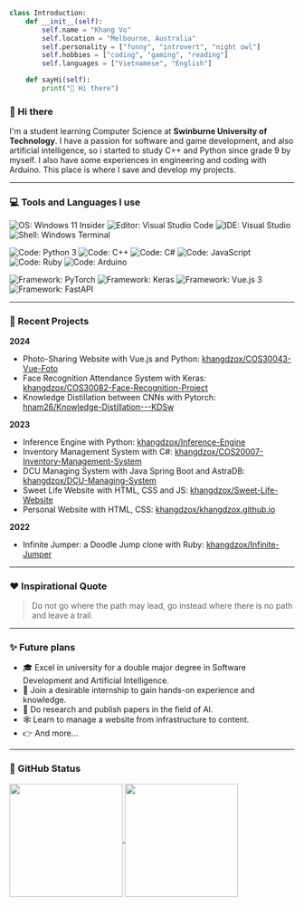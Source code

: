 ```python
class Introduction:
    def __init__(self):
        self.name = "Khang Vo"
        self.location = "Melbourne, Australia"
        self.personality = ["funny", "introvert", "night owl"]
        self.hobbies = ["coding", "gaming", "reading"]
        self.languages = ["Vietnamese", "English"]

    def sayHi(self):
        print("👋 Hi there")
```

### 👋 Hi there

I'm a student learning Computer Science at **Swinburne University of Technology**. I have a passion for software and game development, and also artificial intelligence, so i started to study C++ and Python since grade 9 by myself. I also have some experiences in engineering and coding with Arduino. This place is where I save and develop my projects.

---

### 💻 Tools and Languages I use

![OS: Windows 11 Insider](https://img.shields.io/badge/OS-Windows_11_Insider-gold?style=flat&logo=windows_xp)
![Editor: Visual Studio Code](https://img.shields.io/badge/Editor-Visual_Studio_Code-gold?style=flat&logo=visualstudio)
![IDE: Visual Studio](https://img.shields.io/badge/IDE-Visual_Studio-gold?style=flat&logo=visualstudiocode)
![Shell: Windows Terminal](https://img.shields.io/badge/Shell-Windows_Terminal-gold?style=flat&logo=windows_terminal)

![Code: Python 3](https://img.shields.io/badge/Code-Python_3-blue?style=flat&logo=python&logoColor=white)
![Code: C++](https://img.shields.io/badge/Code-C++-blue?style=flat&logo=cplusplus)
![Code: C#](https://img.shields.io/badge/Code-C%23-blue?style=flat&logo=csharp)
![Code: JavaScript](https://img.shields.io/badge/Code-JavaScript-blue?style=flat&logo=javascript&logoColor=white)
![Code: Ruby](https://img.shields.io/badge/Code-Ruby-blue?style=flat&logo=ruby)
![Code: Arduino](https://img.shields.io/badge/Code-Arduino-blue?style=flat&logo=arduino&logoColor=white)

![Framework: PyTorch](https://img.shields.io/badge/Framework-PyTorch-red?style=flat&logo=pytorch&logoColor=white)
![Framework: Keras](https://img.shields.io/badge/Framework-Keras-red?style=flat&logo=keras&logoColor=white)
![Framework: Vue.js 3](https://img.shields.io/badge/Framework-Vue.js_3-red?style=flat&logo=vue.js&logoColor=white)
![Framework: FastAPI](https://img.shields.io/badge/Framework-FastAPI-red?style=flat&logo=fastapi&logoColor=white)

---

### 🚀 Recent Projects

**2024**
* Photo-Sharing Website with Vue.js and Python: [khangdzox/COS30043-Vue-Foto](https://github.com/khangdzox/COS30043-Vue-Foto)
* Face Recognition Attendance System with Keras: [khangdzox/COS30082-Face-Recognition-Project](https://github.com/khangdzox/COS30082-Face-Recognition-Project)
* Knowledge Distillation between CNNs with Pytorch: [hnam26/Knowledge-Distillation---KDSw](https://github.com/hnam26/Knowledge-Distillation---KDSw)

**2023**
* Inference Engine with Python: [khangdzox/Inference-Engine](https://github.com/khangdzox/Inference-Engine)
* Inventory Management System with C#: [khangdzox/COS20007-Inventory-Management-System](https://github.com/khangdzox/COS20007-Inventory-Management-System)
* DCU Managing System with Java Spring Boot and AstraDB: [khangdzox/DCU-Managing-System](https://github.com/khangdzox/DCU-Managing-System)
* Sweet Life Website with HTML, CSS and JS: [khangdzox/Sweet-Life-Website](https://github.com/khangdzox/Sweet-Life-Website)
* Personal Website with HTML, CSS: [khangdzox/khangdzox.github.io](https://github.com/khangdzox/khangdzox.github.io)

**2022**
* Infinite Jumper: a Doodle Jump clone with Ruby: [khangdzox/Infinite-Jumper](https://github.com/khangdzox/Infinite-Jumper)
---

### ❤️ Inspirational Quote
> Do not go where the path may lead, go instead where there is no path and leave a trail.

---

### ✨ Future plans

- 🎓 Excel in university for a double major degree in Software Development and Artificial Intelligence.
- 🏢 Join a desirable internship to gain hands-on experience and knowledge.
- 🤖 Do research and publish papers in the field of AI.
- 🕸️ Learn to manage a website from infrastructure to content.
- 👉 And more...

---

### 🌿 GitHub Status

<a href="https://github.com/anuraghazra/github-readme-stats">
  <img height=200 align="center" src="https://github-readme-stats.vercel.app/api?username=khangdzox&show_icons=true&theme=transparent&rank_icon=github" />
</a>
<a href="https://github.com/anuraghazra/github-readme-stats">
  <img height=200 align="center" src="https://github-readme-stats.vercel.app/api/top-langs/?username=khangdzox&theme=transparent&layout=compact&langs_count=8&card_width=320" />
</a>

<!--
**khangvo3103/khangvo3103** is a ✨ _special_ ✨ repository because its `README.md` (this file) appears on your GitHub profile.

Here are some ideas to get you started:

- 🔭 I’m currently working on ...
- 🌱 I’m currently learning ...
- 👯 I’m looking to collaborate on ...
- 🤔 I’m looking for help with ...
- 💬 Ask me about ...
- 📫 How to reach me: ...
- 😄 Pronouns: ...
- ⚡ Fun fact: ...
-->

